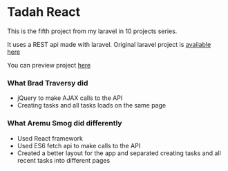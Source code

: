 # Tadah React
This is the fifth project from my laravel in 10 projects series.

It uses a REST api made with laravel. Original laravel project is [available here](http://tadah.herokuapp.com)

You can preview project [here](http://tadah.netlify.com)

### What Brad Traversy did

- jQuery to make AJAX calls to the API
- Creating tasks and all tasks loads on the same page

### What Aremu Smog did differently
- Used React framework
- Used ES6 fetch api to make calls to the API
- Created a better layout for the app and separated creating tasks and all recent tasks into different pages